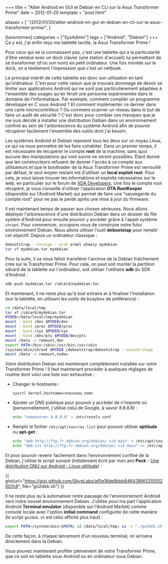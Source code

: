 +++
title = "Allier Android en GUI et Debian en CLI sur la Asus Transformer Prime"
date = 2012-01-20
template = "post.html"

aliases = [
  "/2012/01/20/allier-android-en-gui-et-debian-en-cli-sur-la-asus-transformer-prime/",
]

[taxonomies]
categories = ["SysAdmin"]
tags = ["Android", "Debian"]
+++
Ça y est, j'ai enfin reçu ma tablette tactile, la Asus Transformer Prime !

Pour ceux qui ne la connaissent pas, c'est une tablette qui a la particularité
d'être vendue avec un dock clavier (une station d'accueil) lui permettant de se
transformer (d'où son nom) en petit ordinateur. Une fois montée sur le dock, on
a réellement l'impression que c'est un netbook.

Le principal intérêt de cette tablette est donc son utilisation en tant
qu'ordinateur. C'est pour cette raison que je trouvais dommage de devoir se
limiter aux applications Android qui ne sont pas particulièrement adaptées à
l'ensemble des usages qu'en ferait une personne expérimentée dans le domaine de
l'informatique. Par exemple, comment compiler un programme développé en C sous
Android ? Et comment implémenter ce dernier dans une carte microcontrôleur ? Ou
comment scanner un réseau dans le but de faire un audit de sécurité ? C'est donc
pour combler ces manques que je me suis décidé à installer une distribution
Debian dans un environnement confiné au sein de l'arborescence du système
Android afin de pouvoir récupérer facilement l'ensemble des outils dont j'ai
besoin.

<!-- more -->

Les systèmes Android et Debian reposent tous les deux sur un noyau Linux, ce qui
va nous permettre de les faire cohabiter. Dans un premier temps, il est
nécessaire de récupérer le compte **root** de la machine, sans quoi aucune des
manipulations qui vont suivre ne seront possibles. Étant donné que les
constructeurs refusent de donner l'accès à ce compte aux utilisateurs et que le
bootloader de la Asus Transformer Prime est verrouillé par défaut, le seul moyen
restant est d'utiliser un **local exploit root**. Pour cela, je vous laisse
trouver les informations et exploits nécessaires sur le web, en particulier sur
le forum de [XDA Developers][xda-developers-root]. Une fois le compte root
récupéré, je vous conseille d'utiliser l'application **OTA RootKeeper**
(disponible sur l'Android Market) qui permet de faire une "sauvegarde du compte
root" pour ne pas le perde après une mise à jour du firmware.

Il est maintenant temps de passer aux choses sérieuses. Nous allons déployer
l'arborescence d'une distribution Debian dans un dossier du file system
d'Android pour ensuite pouvoir y accéder grâce à l'appel système `chroot`. Pour
commencer, occupons nous de construire notre futur environnement Debian. Nous
allons utiliser l'outil **debootstap** pour remplir cet objectif. Depuis un
ordinateur classique :

```bash
debootstrap --foreign --arch armel wheezy mydebian
tar cf mydebian.tar mydebian
```

Pour la suite, il va nous falloir transférer l'archive de la Debian fraîchement
crée sur la Transformer Prime. Pour cela, on peut soit monter la partition
sdcard de la tablette sur l'ordinateur, soit utiliser l'utilitaire **adb** du
SDK d'Android :

```bash
adb push mydebian.tar /sdcard/mydebian.tar
```

Et maintenant, il ne reste plus qu'à tout extraire et à finaliser l'installation
(sur la tablette, en utilisant les outils de busybox de préférence) :

```bash
cd /data/local/tmp
tar xf /sdcard/mydebian.tar
MYDEB=/data/local/tmp/mydebian
mount --bind /dev $MYDEB/dev
mount --bind /proc $MYDEB/proc
mount --bind /sys $MYDEB/sys
mount --bind /dev/pts $MYDEB/dev/pts
mount /data -o remount,dev
export PATH=/bin:/sbin:/usr/bin:/usr/sbin
/system/xbin/chroot $MYDEB /debootstrap/debootstrap --second-stage
mount /data -o remount,nodev
```

Votre distribution Debian est maintenant complètement installée sur votre
Transformer Prime ! Il faut maintenant procéder à quelques réglages de routine
dont voici une liste non exhaustive :

* Changer le hostname :

    ```
    sysctl kernel.hostname=<nouveau_nom>
    ```

* Ajouter un DNS publique pour pouvoir y accéder de n'importe où
  (personnellement, j'utilise celui de Google, à savoir 8.8.8.8) :

    ```bash
    echo "nameserver 8.8.8.8" > /etc/resolv.conf
    ```

* Remplir le fichier `/etc/apt/sources.list` pour pouvoir utiliser **aptitude**
  ou **apt-get** :

    ```bash
    echo "deb http://ftp.fr.debian.org/debian/ sid main" > /etc/apt/sources.list
    echo "deb-src http://ftp.fr.debian.org/debian/ sid main" >> /etc/apt/sources.list
    ```

Et pour pouvoir revenir facilement dans l'environnement confiné de la Debian,
j'utilise le script suivant (initialement écrit par mon ami **Peck** - [Une
distribution GNU sur Android - Linux-attitude][linux-attitude-article]) :

{{ gist(url="https://gist.github.com/SkypLabs/af5e18de8bbb846438f45315552007c8",
file="go2deb.sh") }}

Il ne reste plus qu'à automatiser notre passage de l'environnement Android vers
notre nouvel environnement Debian. J'utilise pour ma part l'application Android
**Terminal emulator** (disponible sur l'Android Market) comme console locale
avec l'option **initial command** configurée de cette manière (le script
`go2deb.sh` est celui affiché plus haut) :

```bash
export PATH=/system/xbin:$PATH; cd /data/local/tmp; su -c "./go2deb.sh"
```

De cette façon, à chaque lancement d'un nouveau terminal, on arrivera
directement dans la Debian.

Vous pouvez maintenant profiter pleinement de votre Transformer Prime, que ce
soit en tablette sous Android ou en ordinateur sous Debian.

 [xda-developers-root]: https://www.xda-developers.com/root/ "How to Root Any Device - XDA Developers"
 [linux-attitude-article]: http://linux-attitude.fr/post/une-distribution-gnu-sur-android#more-1380 "Une distribution GNU sur Android - Linux Attitude"
